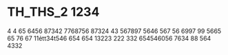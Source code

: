 # TH_THS_2 1234
4
4
65
6456
87342
7768756
87324
43
567897
5646
567
56
6997
99
5665
65
76
67
11ẻtt34t546
654
654
13223
222
332
654546056
7634
88
564
4332
